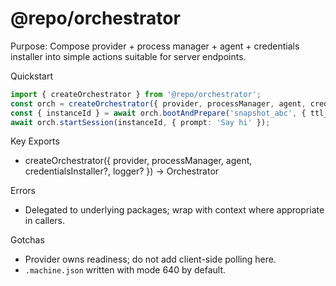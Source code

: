 # @repo/orchestrator

Purpose: Compose provider + process manager + agent + credentials installer into simple actions suitable for server endpoints.

Quickstart
```ts
import { createOrchestrator } from '@repo/orchestrator';
const orch = createOrchestrator({ provider, processManager, agent, credentialsInstaller, logger });
const { instanceId } = await orch.bootAndPrepare('snapshot_abc', { ttl_seconds: 1800 });
await orch.startSession(instanceId, { prompt: 'Say hi' });
```

Key Exports
- createOrchestrator({ provider, processManager, agent, credentialsInstaller?, logger? }) → Orchestrator

Errors
- Delegated to underlying packages; wrap with context where appropriate in callers.

Gotchas
- Provider owns readiness; do not add client-side polling here.
- `.machine.json` written with mode 640 by default.


